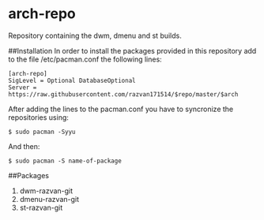 # arch-repo
Repository containing the dwm, dmenu and st builds.

##Installation
In order to install the packages provided in this repository add to the file /etc/pacman.conf the following lines:

```
[arch-repo]
SigLevel = Optional DatabaseOptional
Server = https://raw.githubusercontent.com/razvan171514/$repo/master/$arch
```

After adding the lines to the pacman.conf you have to syncronize the repositories using:

```
$ sudo pacman -Syyu
```
And then:

```
$ sudo pacman -S name-of-package
```

##Packages
1. dwm-razvan-git
2. dmenu-razvan-git
3. st-razvan-git
